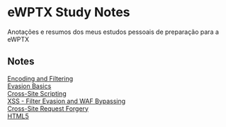 # eWPTX Study Notes

Anotações e resumos dos meus estudos pessoais de preparação para a eWPTX

## Notes

[Encoding and Filtering](https://github.com/SQU4NCH/eWPTX-Study-Notes/blob/main/Encoding%20and%20Filtering.md)<br>
[Evasion Basics](https://github.com/SQU4NCH/eWPTX-Study-Notes/blob/main/Evasion%20Basics.md)<br>
[Cross-Site Scripting](https://github.com/SQU4NCH/eWPTX-Study-Notes/blob/main/Cross-Site%20Scripting.md)<br>
[XSS - Filter Evasion and WAF Bypassing](https://github.com/SQU4NCH/eWPTX-Study-Notes/blob/main/XSS%20-%20Filter%20Evasion%20and%20WAF%20Bypassing.md)<br>
[Cross-Site Request Forgery](https://github.com/SQU4NCH/eWPTX-Study-Notes/blob/main/Cross-Site%20Request%20Forgery.md)<br>
[HTML5](https://github.com/SQU4NCH/eWPTX-Study-Notes/blob/main/HTML5.md)<br>
